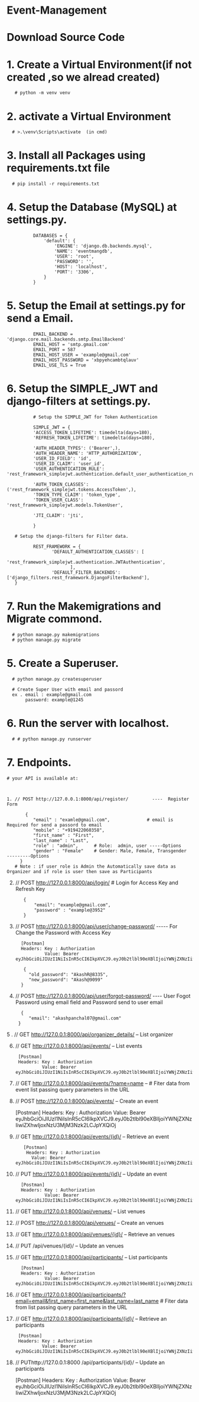 # Event-Management

# Download Source Code
# 1. Create a Virtual Environment(if not created ,so we alread created)
       # python -m venv venv

# 2. activate a Virtual Environment 
      # >.\venv\Scripts\activate  (in cmd)

# 3. Install all Packages using requirements.txt file
      # pip install -r requirements.txt
      
# 4. Setup the Database (MySQL) at settings.py.

              DATABASES = {
                  'default': {
                      'ENGINE': 'django.db.backends.mysql',
                      'NAME': 'eventmangdb',
                      'USER': 'root',
                      'PASSWORD': '',
                      'HOST': 'localhost',
                      'PORT': '3306',
                  }
              }

# 5. Setup the Email at settings.py for send a Email.

              EMAIL_BACKEND = 'django.core.mail.backends.smtp.EmailBackend'
              EMAIL_HOST = 'smtp.gmail.com'
              EMAIL_PORT = 587
              EMAIL_HOST_USER = 'example@gmail.com'
              EMAIL_HOST_PASSWORD = 'xbpyehcambtqlauv'
              EMAIL_USE_TLS = True


# 6. Setup the SIMPLE_JWT and django-filters at settings.py.

              # Setup the SIMPLE_JWT for Token Authentication
              
              SIMPLE_JWT = {
              'ACCESS_TOKEN_LIFETIME': timedelta(days=180),
              'REFRESH_TOKEN_LIFETIME': timedelta(days=180),

              'AUTH_HEADER_TYPES': ('Bearer',),
              'AUTH_HEADER_NAME': 'HTTP_AUTHORIZATION',
              'USER_ID_FIELD': 'id',
              'USER_ID_CLAIM': 'user_id',
              'USER_AUTHENTICATION_RULE': 'rest_framework_simplejwt.authentication.default_user_authentication_rule',
              
              'AUTH_TOKEN_CLASSES': ('rest_framework_simplejwt.tokens.AccessToken',),
              'TOKEN_TYPE_CLAIM': 'token_type',
              'TOKEN_USER_CLASS': 'rest_framework_simplejwt.models.TokenUser',
              
              'JTI_CLAIM': 'jti',

              }

       # Setup the django-filters for Filter data.

              REST_FRAMEWORK = {
                     'DEFAULT_AUTHENTICATION_CLASSES': [
                            'rest_framework_simplejwt.authentication.JWTAuthentication',
                            ],
                     'DEFAULT_FILTER_BACKENDS': ['django_filters.rest_framework.DjangoFilterBackend'],
       }
       
# 7. Run the Makemigrations and Migrate commond.
      # python manage.py makemigrations
      # python manage.py migrate
      
# 5. Create a Superuser.
      # python manage.py createsuperuser

      # Create Super User with email and passord
      ex . email : example@gmail.com
           password: example@1245

# 6. Run the server with localhost.
      # # python manage.py runserver

# 7. Endpoints.

    # your API is available at:



    1. // POST http://127.0.0.1:8000/api/register/         ----  Register Form

           {
              "email" : "examle@gmail.com",              # email is Required for send a passord to email
              "mobile" : "+919422060358",
              "first_name" : "First",
              "last_name" : "Last",
              "role" : "admin",      # Role:  admin, user -----Options
              "gender" : "Female"    # Gender: Male, Female, Transgender     ---------Options
         }
       # Note : if user role is Admin the Automatically save data as Organizer and if role is user then save as Participants

   2.  // POST   http://127.0.0.1:8000/api/login/      # Login for Access Key and Refresh Key

              {
                  "email": "example@gmail.com",
                  "password" : "example@3952"
              }

              
  3.  // POST http://127.0.0.1:8000/api/user/change-password/     ----- For Change the Password with Access Key

            [Postman]
            Headers: Key : Authorization
                     Value: Bearer eyJhbGciOiJIUzI1NiIsInR5cCI6IkpXVCJ9.eyJ0b2tlbl90eXBlIjoiYWNjZXNzIiwiZXhwIjoxNzU3MjM3Nzk2LCJpYXQiOj

             {
               "old_password": "AkashR@8335",
               "new_password": "Akash@9099"
            }

 4.  // POST http://127.0.0.1:8000/api/user/forgot-password/       ---- User Fogot Password using email field and Password send to user email

           {
              "email": "akashpanchal07@gmail.com"
          }
          
5 . // GET http://127.0.0.1:8000/api/organizer_details/ – List organizer
       
6. // GET http://127.0.0.1:8000/api/events/ – List events
     
        [Postman]
        Headers: Key : Authorization
                 Value: Bearer eyJhbGciOiJIUzI1NiIsInR5cCI6IkpXVCJ9.eyJ0b2tlbl90eXBlIjoiYWNjZXNzIiwiZXhwIjoxNzU3MjM3Nzk2LCJpYXQiOj
     
7.   // GET http://127.0.0.1:8000/api/events/?name=name         – # Fiter data from event list passing query parameters in the URL
     
8.  // POST http://127.0.0.1:8000/api/events/ – Create an event

     [Postman]
     Headers: Key : Authorization
              Value: Bearer eyJhbGciOiJIUzI1NiIsInR5cCI6IkpXVCJ9.eyJ0b2tlbl90eXBlIjoiYWNjZXNzIiwiZXhwIjoxNzU3MjM3Nzk2LCJpYXQiOj
                     
9.  // GET http://127.0.0.1:8000/api/events/{id}/ – Retrieve an event

           [Postman]
            Headers: Key : Authorization
              Value: Bearer eyJhbGciOiJIUzI1NiIsInR5cCI6IkpXVCJ9.eyJ0b2tlbl90eXBlIjoiYWNjZXNzIiwiZXhwIjoxNzU3MjM3Nzk2LCJpYXQiOj
              
10.  // PUT http://127.0.0.1:8000/api/events/{id}/ – Update an event

           [Postman]
           Headers: Key : Authorization
                    Value: Bearer eyJhbGciOiJIUzI1NiIsInR5cCI6IkpXVCJ9.eyJ0b2tlbl90eXBlIjoiYWNjZXNzIiwiZXhwIjoxNzU3MjM3Nzk2LCJpYXQiOj

11.  // GET http://127.0.0.1:8000/api/venues/ – List venues

      
12.  // POST http://127.0.0.1:8000/api/venues/ – Create an venues

13.  // GET http://127.0.0.1:8000/api/venues/{id}/ – Retrieve an venues
     
14.  // PUT /api/venues/{id}/ – Update an venues     
      
       
15.  // GET http://127.0.0.1:8000/api/participants/ – List participants

           [Postman]
           Headers: Key : Authorization
                    Value: Bearer eyJhbGciOiJIUzI1NiIsInR5cCI6IkpXVCJ9.eyJ0b2tlbl90eXBlIjoiYWNjZXNzIiwiZXhwIjoxNzU3MjM3Nzk2LCJpYXQiOj
        
    
16.  // GET http://127.0.0.1:8000/api/participants/?email=email&first_name=first_name&last_name=last_name       # Fiter data from list passing query parameters in the URL
           
17.  // GET http://127.0.0.1:8000/api/participants/{id}/ – Retrieve an participants

          [Postman]
          Headers: Key : Authorization
                   Value: Bearer eyJhbGciOiJIUzI1NiIsInR5cCI6IkpXVCJ9.eyJ0b2tlbl90eXBlIjoiYWNjZXNzIiwiZXhwIjoxNzU3MjM3Nzk2LCJpYXQiOj
                
 18.  // PUThttp://127.0.0.1:8000 /api/participants/{id}/ – Update an participants
       
         [Postman]
         Headers: Key : Authorization
                  Value: Bearer eyJhbGciOiJIUzI1NiIsInR5cCI6IkpXVCJ9.eyJ0b2tlbl90eXBlIjoiYWNjZXNzIiwiZXhwIjoxNzU3MjM3Nzk2LCJpYXQiOj
    

    
